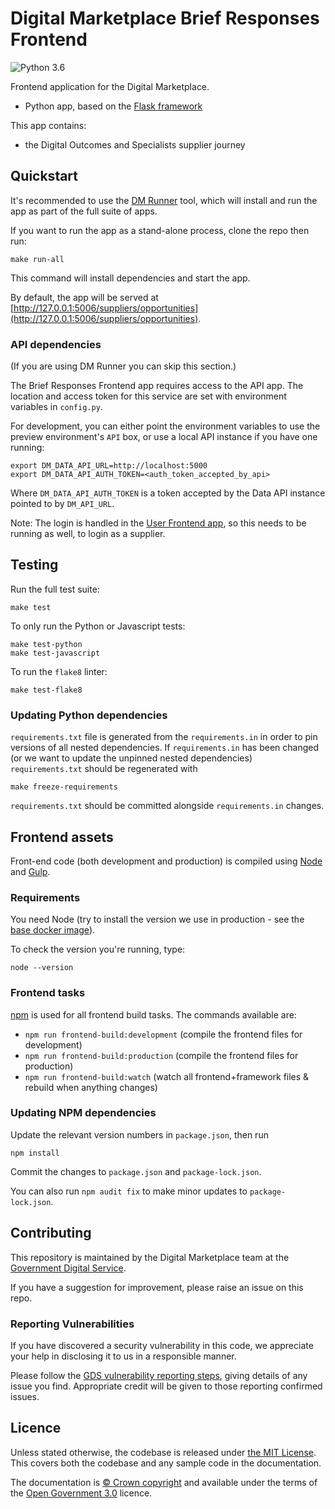 # Digital Marketplace Brief Responses Frontend

![Python 3.6](https://img.shields.io/badge/python-3.6-blue.svg)

Frontend application for the Digital Marketplace.

- Python app, based on the [Flask framework](http://flask.pocoo.org/)

This app contains:

- the Digital Outcomes and Specialists supplier journey

## Quickstart

It's recommended to use the [DM Runner](https://github.com/alphagov/digitalmarketplace-runner)
tool, which will install and run the app as part of the full suite of apps.

If you want to run the app as a stand-alone process, clone the repo then run:

```
make run-all
```

This command will install dependencies and start the app.

By default, the app will be served at [http://127.0.0.1:5006/suppliers/opportunities](http://127.0.0.1:5006/suppliers/opportunities).


### API dependencies

(If you are using DM Runner you can skip this section.)

The Brief Responses Frontend app requires access to the API app. The location and access token for
this service are set with environment variables in `config.py`.

For development, you can either point the environment variables to use the
preview environment's `API` box, or use a local API instance if you have one running:

```
export DM_DATA_API_URL=http://localhost:5000
export DM_DATA_API_AUTH_TOKEN=<auth_token_accepted_by_api>
```

Where `DM_DATA_API_AUTH_TOKEN` is a token accepted by the Data API instance pointed to by `DM_API_URL`.

Note: The login is handled in the [User Frontend app](https://github.com/alphagov/digitalmarketplace-user-frontend),
so this needs to be running as well, to login as a supplier.

## Testing

Run the full test suite:

```
make test
```

To only run the Python or Javascript tests:

```
make test-python
make test-javascript
```

To run the `flake8` linter:

```
make test-flake8
```

### Updating Python dependencies

`requirements.txt` file is generated from the `requirements.in` in order to pin
versions of all nested dependencies. If `requirements.in` has been changed (or
we want to update the unpinned nested dependencies) `requirements.txt` should be
regenerated with

```
make freeze-requirements
```

`requirements.txt` should be committed alongside `requirements.in` changes.

## Frontend assets

Front-end code (both development and production) is compiled using [Node](http://nodejs.org/) and [Gulp](http://gulpjs.com/).

### Requirements

You need Node (try to install the version we use in production -
 see the [base docker image](https://github.com/alphagov/digitalmarketplace-docker-base/blob/master/base.docker)).

To check the version you're running, type:

```
node --version
```

### Frontend tasks

[npm](https://docs.npmjs.com/cli/run-script) is used for all frontend build tasks. The commands available are:

- `npm run frontend-build:development` (compile the frontend files for development)
- `npm run frontend-build:production` (compile the frontend files for production)
- `npm run frontend-build:watch` (watch all frontend+framework files & rebuild when anything changes)

### Updating NPM dependencies

Update the relevant version numbers in `package.json`, then run

```
npm install
```

Commit the changes to `package.json` and `package-lock.json`.

You can also run `npm audit fix` to make minor updates to `package-lock.json`.

## Contributing

This repository is maintained by the Digital Marketplace team at the [Government Digital Service](https://github.com/alphagov).

If you have a suggestion for improvement, please raise an issue on this repo.

### Reporting Vulnerabilities

If you have discovered a security vulnerability in this code, we appreciate your help in disclosing it to us in a
responsible manner.

Please follow the [GDS vulnerability reporting steps](https://github.com/alphagov/.github/blob/master/SECURITY.md),
giving details of any issue you find. Appropriate credit will be given to those reporting confirmed issues.

## Licence

Unless stated otherwise, the codebase is released under [the MIT License][mit].
This covers both the codebase and any sample code in the documentation.

The documentation is [&copy; Crown copyright][copyright] and available under the terms
of the [Open Government 3.0][ogl] licence.

[mit]: LICENCE
[copyright]: http://www.nationalarchives.gov.uk/information-management/re-using-public-sector-information/uk-government-licensing-framework/crown-copyright/
[ogl]: http://www.nationalarchives.gov.uk/doc/open-government-licence/version/3/
